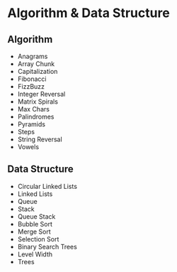 # Algorithm & Data Structure

## Algorithm

- Anagrams
- Array Chunk
- Capitalization
- Fibonacci
- FizzBuzz
- Integer Reversal
- Matrix Spirals
- Max Chars
- Palindromes
- Pyramids
- Steps
- String Reversal
- Vowels

## Data Structure

- Circular Linked Lists
- Linked Lists
- Queue
- Stack
- Queue Stack
- Bubble Sort
- Merge Sort
- Selection Sort
- Binary Search Trees
- Level Width
- Trees
